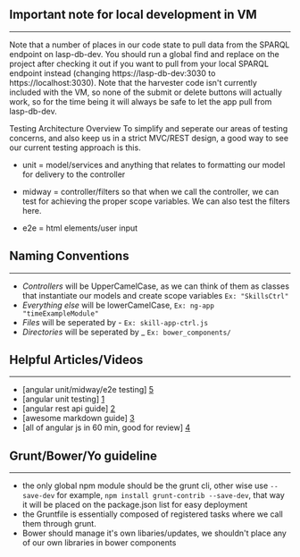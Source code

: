 ## Important note for local development in VM ##
---
Note that a number of places in our code state to pull data from the SPARQL endpoint on lasp-db-dev.  You should run a global find and replace on the project after checking it out
if you want to pull from your local SPARQL endpoint instead (changing https://lasp-db-dev:3030 to https://localhost:3030).  Note that the harvester code isn't currently included
with the VM, so none of the submit or delete buttons will actually work, so for the time being it will always be safe to let the app pull from lasp-db-dev. 

Testing Architecture Overview
To simplify and seperate our areas of testing concerns, and also keep us in a strict MVC/REST design, a good way to see our current testing approach is this. 

- unit = model/services and anything that relates to formatting our model for delivery to the controller 

- midway = controller/filters so that when we call the controller, we can test for achieving the proper scope variables. We can also test the filters here. 

- e2e = html elements/user input

## Naming Conventions ##
 ---
- *Controllers* will be UpperCamelCase, as we can think of them as classes
that instantiate our models and create scope variables `Ex: "SkillsCtrl"`
- *Everything else* will be lowerCamelCase, `Ex: ng-app "timeExampleModule"`
- *Files* will be seperated by - `Ex: skill-app-ctrl.js`
- *Directories* will be seperated by _ `Ex: bower_components/`

## Helpful Articles/Videos ##
---
- [angular unit/midway/e2e testing] [5] 
- [angular unit testing] [1]
- [angular rest api guide] [2]
- [awesome markdown guide] [3]
- [all of angular js in 60 min, good for review] [4]

## Grunt/Bower/Yo guideline ##
---
- the only global npm module should be the grunt cli, other wise use 
`--save-dev` for example, `npm install grunt-contrib --save-dev`, that way it will be placed on the package.json list for easy deployment
- the Gruntfile is essentially composed of registered tasks where we call them through grunt.
- Bower should manage it's own libaries/updates, we shouldn't place any of our own libraries in bower components


[1]: http://andyshora.com/unit-testing-best-practices-angularjs.html 
[2]: http://weblogs.asp.net/dwahlin/archive/2013/08/16/using-an-angularjs-factory-to-interact-with-a-restful-service.aspx
[3]: http://dillinger.io/
[4]: http://www.youtube.com/watch?v=i9MHigUZKEM
[5]: http://www.yearofmoo.com/2013/01/full-spectrum-testing-with-angularjs-and-karma.html 

